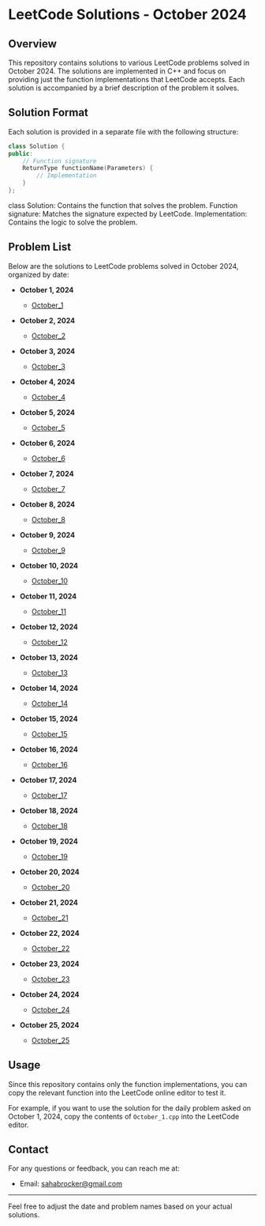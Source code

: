 # LeetCode Solutions - October 2024

## Overview

This repository contains solutions to various LeetCode problems solved in October 2024. The solutions are implemented in C++ and focus on providing just the function implementations that LeetCode accepts. Each solution is accompanied by a brief description of the problem it solves.

## Solution Format

Each solution is provided in a separate file with the following structure:

```cpp
class Solution {
public:
    // Function signature
    ReturnType functionName(Parameters) {
        // Implementation
    }
};
```

class Solution: Contains the function that solves the problem.
Function signature: Matches the signature expected by LeetCode.
Implementation: Contains the logic to solve the problem.

## Problem List

Below are the solutions to LeetCode problems solved in October 2024, organized by date:

- **October 1, 2024**
  - [October_1](October_1.cpp)

- **October 2, 2024**
  - [October_2](October_2.cpp)

- **October 3, 2024**
  - [October_3](October_3.cpp)
 
- **October 4, 2024**
  - [October_4](October_4.cpp)

- **October 5, 2024**
  - [October_5](October_5.cpp)

- **October 6, 2024**
  - [October_6](October_6.cpp)

- **October 7, 2024**
  - [October_7](October_7.cpp)

- **October 8, 2024**
  - [October_8](October_8.cpp)

- **October 9, 2024**
  - [October_9](October_9.cpp)

- **October 10, 2024**
  - [October_10](October_10.cpp)

- **October 11, 2024**
  - [October_11](October_11.cpp)

- **October 12, 2024**
  - [October_12](October_12.cpp)

- **October 13, 2024**
  - [October_13](October_13.cpp)

- **October 14, 2024**
  - [October_14](October_14.cpp)

- **October 15, 2024**
  - [October_15](October_15.cpp)

- **October 16, 2024**
  - [October_16](October_16.cpp)

- **October 17, 2024**
  - [October_17](October_17.cpp)
    
- **October 18, 2024**
  - [October_18](October_18.cpp)

- **October 19, 2024**
  - [October_19](October_19.cpp)

- **October 20, 2024**
  - [October_20](October_20.cpp)

- **October 21, 2024**
  - [October_21](October_21.cpp)

- **October 22, 2024**
  - [October_22](October_22.cpp)

- **October 23, 2024**
  - [October_23](October_23.cpp)

- **October 24, 2024**
  - [October_24](October_24.cpp)

- **October 25, 2024**
  - [October_25](October_25.cpp)

## Usage

Since this repository contains only the function implementations, you can copy the relevant function into the LeetCode online editor to test it. 

For example, if you want to use the solution for the daily problem asked on October 1, 2024, copy the contents of `October_1.cpp` into the LeetCode editor.


## Contact

For any questions or feedback, you can reach me at:

- Email: sahabrocker@gmail.com

---

Feel free to adjust the date and problem names based on your actual solutions.
